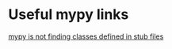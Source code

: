 # Useful mypy links

[mypy is not finding classes defined in stub files](https://github.com/python/mypy/issues/2457#issuecomment-260677397)
